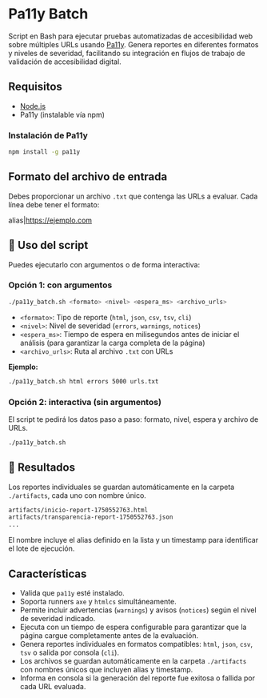 # Pa11y Batch
Script en Bash para ejecutar pruebas automatizadas de accesibilidad web sobre múltiples URLs usando [Pa11y](https://github.com/pa11y/pa11y). Genera reportes en diferentes formatos y niveles de severidad, facilitando su integración en flujos de trabajo de validación de accesibilidad digital.

## Requisitos

- [Node.js](https://nodejs.org/)
- Pa11y (instalable vía npm)

### Instalación de Pa11y

```bash
npm install -g pa11y
``` 

## Formato del archivo de entrada

Debes proporcionar un archivo `.txt` que contenga las URLs a evaluar. Cada línea debe tener el formato:

alias|https://ejemplo.com

## 🚀 Uso del script

Puedes ejecutarlo con argumentos o de forma interactiva:

### Opción 1: con argumentos

```bash
./pa11y_batch.sh <formato> <nivel> <espera_ms> <archivo_urls>
``` 

- `<formato>`: Tipo de reporte (`html`, `json`, `csv`, `tsv`, `cli`)
- `<nivel>`: Nivel de severidad (`errors`, `warnings`, `notices`)
- `<espera_ms>`: Tiempo de espera en milisegundos antes de iniciar el análisis (para garantizar la carga completa de la página)
- `<archivo_urls>`: Ruta al archivo `.txt` con URLs

**Ejemplo:**

```bash
./pa11y_batch.sh html errors 5000 urls.txt
``` 

### Opción 2: interactiva (sin argumentos)

El script te pedirá los datos paso a paso: formato, nivel, espera y archivo de URLs.

```bash
./pa11y_batch.sh
``` 

## 📁 Resultados

Los reportes individuales se guardan automáticamente en la carpeta `./artifacts`, cada uno con nombre único. 
```bash
artifacts/inicio-report-1750552763.html
artifacts/transparencia-report-1750552763.json
...
``` 
El nombre incluye el alias definido en la lista y un timestamp para identificar el lote de ejecución.

## Características

- Valida que `pa11y` esté instalado.
- Soporta runners `axe` y `htmlcs` simultáneamente.
- Permite incluir advertencias (`warnings`) y avisos (`notices`) según el nivel de severidad indicado.
- Ejecuta con un tiempo de espera configurable para garantizar que la página cargue completamente antes de la evaluación.
- Genera reportes individuales en formatos compatibles: `html`, `json`, `csv`, `tsv` o salida por consola (`cli`).
- Los archivos se guardan automáticamente en la carpeta `./artifacts` con nombres únicos que incluyen alias y timestamp.
- Informa en consola si la generación del reporte fue exitosa o fallida por cada URL evaluada.